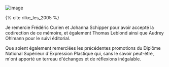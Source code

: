 ![image](http://www.fondation-rilke.ch/wp-content/uploads/2015/01/poeme-Chemins-qui-ne-menent-nulle-part.jpg)

{% cite rilke_les_2005 %}

Je remercie Frédéric Curien et Johanna Schipper pour avoir accepté la codirection de ce mémoire, et également Thomas Leblond ainsi que Audrey Ohlmann pour le suivi éditorial.

Que soient également remerciées les précédentes promotions du Diplôme National Supérieur d'Expression Plastique qui, sans le savoir peut-être, m'ont apporté un terreau d'échanges et de réflexions inégalable.
